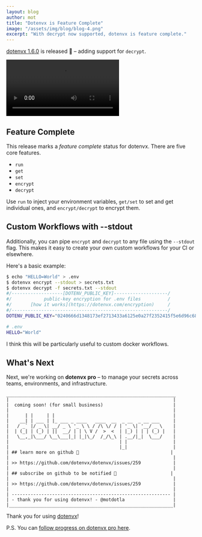 ```yaml
---
layout: blog
author: mot
title: "Dotenvx is Feature Complete"
image: "/assets/img/blog/blog-4.png"
excerpt: "With decrypt now supported, dotenvx is feature complete."
---
```


[dotenvx 1.6.0](https://github.com/dotenvx/dotenvx/blob/main/CHANGELOG.md#160) is released 🎉 – adding support for `decrypt`.

<video class="w-full rounded-md" controls>
  <source src="https://github.com/dotenvx/dotenvx/assets/3848/8cdb37eb-e01a-4807-a5ff-13e5d3a06908" type="video/mp4">
  your browser does not support the video tag
</video>

## Feature Complete

This release marks a *feature complete* status for dotenvx. There are five core features.

* `run`
* `get`
* `set`
* `encrypt`
* `decrypt`

Use `run` to inject your environment variables, `get/set` to set and get individual ones, and `encrypt/decrypt` to encrypt them.

## Custom Workflows with --stdout

Additionally, you can pipe `encrypt` and `decrypt` to any file using the `--stdout` flag. This makes it easy to create your own custom workflows for your CI or elsewhere.

Here's a basic example:

```sh
$ echo "HELLO=World" > .env
$ dotenvx encrypt --stdout > secrets.txt
$ dotenvx decrypt -f secrets.txt --stdout
#/-------------------[DOTENV_PUBLIC_KEY]--------------------/
#/            public-key encryption for .env files          /
#/       [how it works](https://dotenvx.com/encryption)     /
#/----------------------------------------------------------/
DOTENV_PUBLIC_KEY="0240666d1348173ef2713433a6125e0a27f2352415f5e6d96c68028521bad6f5f3"

# .env
HELLO="World"
```

I think this will be particularly useful to custom docker workflows.

## What's Next

Next, we're working on **dotenvx pro** – to manage your secrets across teams, environments, and infrastructure.

```
_______________________________________________________________
|                                                             |
|  coming soon! (for small business)                          |
|                                                             |
|      | |     | |                                            |
|    __| | ___ | |_ ___ _ ____   ____  __  _ __  _ __ ___     |
|   / _` |/ _ \| __/ _ \ '_ \ \ / /\ \/ / | '_ \| '__/ _ \    |
|  | (_| | (_) | ||  __/ | | \ V /  >  <  | |_) | | | (_) |   |
|   \__,_|\___/ \__\___|_| |_|\_/  /_/\_\ | .__/|_|  \___/    |
|                                         | |                 |
|                                         |_|                 |
| ## learn more on github 🐙                                  |
|                                                             |
| >> https://github.com/dotenvx/dotenvx/issues/259            |
|                                                             |
| ## subscribe on github to be notified 📣                    |
|                                                             |
| >> https://github.com/dotenvx/dotenvx/issues/259            |
|                                                             |
| ----------------------------------------------------------- |
| - thank you for using dotenvx! - @motdotla                  |
|_____________________________________________________________|
```

Thank you for using [dotenvx](https://github.com/dotenvx/dotenvx)!

P.S. You can [follow progress on dotenvx pro here](https://github.com/dotenvx/dotenvx/issues/259).
